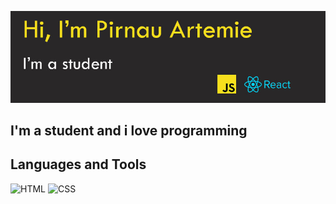 ![Header](https://github.com/ArtemiePirnau/ArtemiePirnau/blob/main/banner.jpg)

## I'm a student and i love programming

## Languages and Tools

![HTML](https://img.shields.io/badge/HTML-E34F26??style=for-the-badge&logo=)
![CSS](https://img.shields.io/badge/CSS-1572B6??style=for-the-badge&logo=css)
